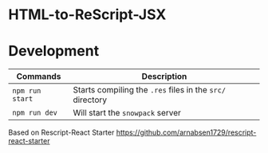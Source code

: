 # HTML-to-ReScript-JSX


# Development

| Commands | Description |
|---|---|
| `npm run start` | Starts compiling the `.res` files in the `src/` directory |
| `npm run dev` | Will start the `snowpack` server |


Based on Rescript-React Starter https://github.com/arnabsen1729/rescript-react-starter